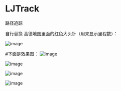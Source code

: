 # LJTrack
路径追踪

自行替换 高德地图里面的红色大头针（用来显示里程数）：

![image](https://github.com/DistanceLe/Images/raw/master/redPin@3x.png)

#下面是效果图：
![image](https://github.com/DistanceLe/Images/raw/master/track1.PNG)

![image](https://github.com/DistanceLe/Images/raw/master/track3.PNG)

![image](https://github.com/DistanceLe/Images/raw/master/track2.PNG)

![image](https://github.com/DistanceLe/Images/raw/master/track4.PNG)

